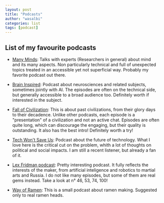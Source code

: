 ```yaml
---
layout: post
title: "Podcasts"
author: "wasalbi"
categories: list
tags: [podcast]
---
```


## List of my favourite podcasts

- [Many Minds](https://manyminds.libsyn.com/):
  Talks with experts (Researchers in general) about mind and its many aspects. Non particularly technical and full of unexpected topics treated in an accessible yet not superficial way. Probably my favorite podcast out there.

- [Brain Inspired](https://braininspired.co/):
  Podcast about neurosciences and related subjects, sometimes jointly with AI. The episodes are often on the technical side, but generally accessible to a broad audience too. Definitely worth if interested in the subject.

- [Fall of Civilization](https://fallofcivilizationspodcast.com/):
  This is about past civilizations, from their glory days to their decadence. Unlike other podcasts, each episode is a "presentation" of a civilization and not an active chat. Episodes are often quite long, which can discourage the engaging, but their quality is outstanding. It also has the best intro! Definitely worth a try!

- [Tech Won't Save Us](https://techwontsave.us/):
  Podcast about the future of technology. What I love here is the critical cut on the problem, whith a lot of thoughts on political and social impacts. I am still a recent listener, but already a fan of it.

- [Lex Fridman podcast](https://lexfridman.com/podcast/):
  Pretty interesting podcast. It fully reflects the interests of the maker, from artificial inteligence and robotics to martial arts and Russia. I do not like many episodes, but some of them are real gems instead. Take a look at n° 46, 53, 74, 100!

- [Way of Ramen](https://wayoframen.com/category/podcast/):
  This is a small podcast about ramen making. Suggested only to real ramen heads.
